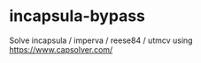 # incapsula-bypass
Solve incapsula / imperva / reese84 / utmcv using https://www.capsolver.com/
                            